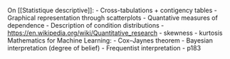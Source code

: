 On [[Statistique descriptive]]:
	- Cross-tabulations + contigency tables
	- Graphical representation through scatterplots
	- Quantative measures of dependence
	- Description of condition distributions
	- https://en.wikipedia.org/wiki/Quantitative_research
	- skewness
	- kurtosis
Mathematics for Machine Learning:
	- Cox–Jaynes theorem
	- Bayesian interpretation (degree of belief)
	- Frequentist interpretation
	- p183